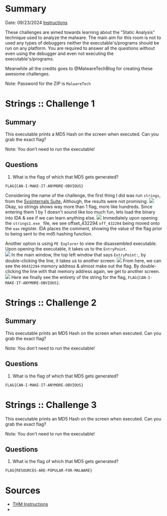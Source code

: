 # Summary
Date: 09/23/2024
[Instructions](https://tryhackme.com/r/room/basicmalwarere)

These challenges are aimed towards learning about the "Static Analysis" technique used to analyze the malware. The main aim for this room is not to used any types of debuggers neither the executable's/programs should be run on any platform. You are required to answer all the questions without even using the debugger and even not executing the executable's/programs.

Meanwhile all the credits goes to @MalwareTechBlog for creating these awesome challenges. 

Note:  Password for the ZIP is `MalwareTech`

# Strings :: Challenge 1

## Summary
This executable prints a MD5 Hash on the screen when executed. Can you grab the exact flag?

Note: You don't need to run the executable!

## Questions

1. What is the flag of which that MD5 gets generated?

```
FLAG{CAN-I-MAKE-IT-ANYMORE-OBVIOUS}
```
Considering the name of the challenge, the first thing I did was run `strings`, from the [Sysinternals Suite.](https://learn.microsoft.com/en-us/sysinternals/downloads/)  Although, the results were not promising.
![](f3af4487faf1e5565aebd333c52003ad.png)
Okay, so strings shows way more than 1 flag, more like hundreds.  Since entering them 1 by 1 doesn't sound like too much fun, lets load the binary into IDA & see if we can learn anything else.
![](80f7f44c9a92e310cc614c8c0a09293f.png)
Immediately upon opening the `strings1.exe_` file, we see offset_432294 `off_432294` being moved onto the `eax` register.   IDA places the comment, showing the value of the flag prior to being sent to the md5 hashing function.

Another option is using `PE Explorer` to view the disassembled executable.  Upon opening the executable, it takes us to the `EntryPoint`.  
![](77c7a9876102a50b8bd9a5da18247fdd.png)
In the main window, the top left window that says `EntryPoint:`,  by double-clicking the line, it takes us to another screen:
![](eac9def202dbc4565b09d20fd934e9cb.png)
From here, we can see the `00432294` memory address & almost make out the flag.  By double-clicking the line with that memory address again, we get to another screen.
![](c64b11a704217b8248e0a0bcd2784578.png)
Here we finally see the entirety of the string for the flag, `FLAG{CAN-I-MAKE-IT-ANYMORE-OBVIOUS}`.

# Strings :: Challenge 2

## Summary

This executable prints an MD5 Hash on the screen when executed. Can you grab the exact flag?

Note: You don't need to run the executable!

## Questions

1. What is the flag of which that MD5 gets generated?

```
FLAG{CAN-I-MAKE-IT-ANYMORE-OBVIOUS}
```

# Strings :: Challenge 3

This executable prints an MD5 Hash on the screen when executed. Can you grab the exact flag?

Note: You don't need to run the executable!

## Questions

1. What is the flag of which that MD5 gets generated?
  
```
FLAG{RESOURCES-ARE-POPULAR-FOR-MALWARE}
```


# Sources
- [THM Instructions](https://tryhackme.com/r/room/basicmalwarere)
- 